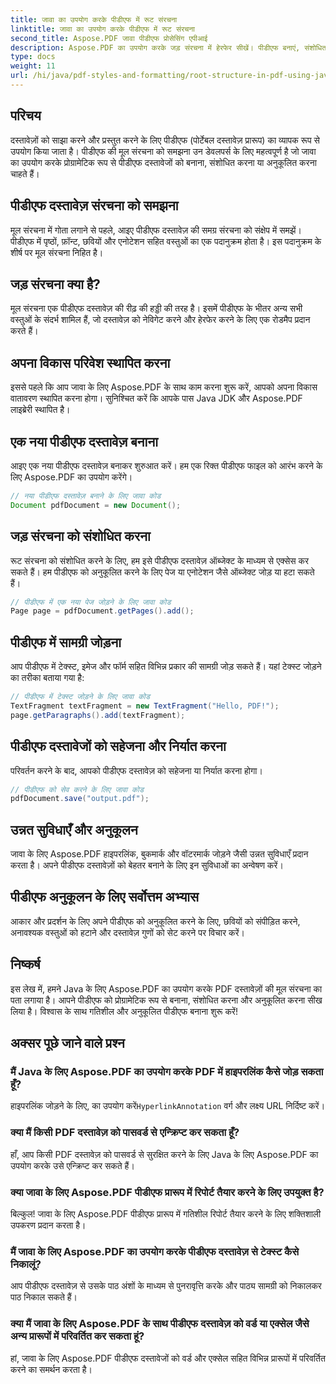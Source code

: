 ```yaml
---
title: जावा का उपयोग करके पीडीएफ में रूट संरचना
linktitle: जावा का उपयोग करके पीडीएफ में रूट संरचना
second_title: Aspose.PDF जावा पीडीएफ प्रोसेसिंग एपीआई
description: Aspose.PDF का उपयोग करके जड़ संरचना में हेरफेर सीखें। पीडीएफ बनाएं, संशोधित करें और बढ़ाएं।
type: docs
weight: 11
url: /hi/java/pdf-styles-and-formatting/root-structure-in-pdf-using-java/
---
```


## परिचय

दस्तावेज़ों को साझा करने और प्रस्तुत करने के लिए पीडीएफ (पोर्टेबल दस्तावेज़ प्रारूप) का व्यापक रूप से उपयोग किया जाता है। पीडीएफ की मूल संरचना को समझना उन डेवलपर्स के लिए महत्वपूर्ण है जो जावा का उपयोग करके प्रोग्रामेटिक रूप से पीडीएफ दस्तावेजों को बनाना, संशोधित करना या अनुकूलित करना चाहते हैं।

## पीडीएफ दस्तावेज़ संरचना को समझना

मूल संरचना में गोता लगाने से पहले, आइए पीडीएफ दस्तावेज़ की समग्र संरचना को संक्षेप में समझें। पीडीएफ में पृष्ठों, फ़ॉन्ट, छवियों और एनोटेशन सहित वस्तुओं का एक पदानुक्रम होता है। इस पदानुक्रम के शीर्ष पर मूल संरचना निहित है।

## जड़ संरचना क्या है?

मूल संरचना एक पीडीएफ दस्तावेज़ की रीढ़ की हड्डी की तरह है। इसमें पीडीएफ के भीतर अन्य सभी वस्तुओं के संदर्भ शामिल हैं, जो दस्तावेज़ को नेविगेट करने और हेरफेर करने के लिए एक रोडमैप प्रदान करते हैं। 

## अपना विकास परिवेश स्थापित करना

इससे पहले कि आप जावा के लिए Aspose.PDF के साथ काम करना शुरू करें, आपको अपना विकास वातावरण स्थापित करना होगा। सुनिश्चित करें कि आपके पास Java JDK और Aspose.PDF लाइब्रेरी स्थापित है।

## एक नया पीडीएफ दस्तावेज़ बनाना

आइए एक नया पीडीएफ दस्तावेज़ बनाकर शुरुआत करें। हम एक रिक्त पीडीएफ फाइल को आरंभ करने के लिए Aspose.PDF का उपयोग करेंगे।

```java
// नया पीडीएफ दस्तावेज़ बनाने के लिए जावा कोड
Document pdfDocument = new Document();
```

## जड़ संरचना को संशोधित करना

रूट संरचना को संशोधित करने के लिए, हम इसे पीडीएफ दस्तावेज़ ऑब्जेक्ट के माध्यम से एक्सेस कर सकते हैं। हम पीडीएफ को अनुकूलित करने के लिए पेज या एनोटेशन जैसे ऑब्जेक्ट जोड़ या हटा सकते हैं।

```java
// पीडीएफ में एक नया पेज जोड़ने के लिए जावा कोड
Page page = pdfDocument.getPages().add();
```

## पीडीएफ में सामग्री जोड़ना

आप पीडीएफ में टेक्स्ट, इमेज और फॉर्म सहित विभिन्न प्रकार की सामग्री जोड़ सकते हैं। यहां टेक्स्ट जोड़ने का तरीका बताया गया है:

```java
// पीडीएफ में टेक्स्ट जोड़ने के लिए जावा कोड
TextFragment textFragment = new TextFragment("Hello, PDF!");
page.getParagraphs().add(textFragment);
```

## पीडीएफ दस्तावेजों को सहेजना और निर्यात करना

परिवर्तन करने के बाद, आपको पीडीएफ दस्तावेज़ को सहेजना या निर्यात करना होगा।

```java
// पीडीएफ को सेव करने के लिए जावा कोड
pdfDocument.save("output.pdf");
```

## उन्नत सुविधाएँ और अनुकूलन

जावा के लिए Aspose.PDF हाइपरलिंक, बुकमार्क और वॉटरमार्क जोड़ने जैसी उन्नत सुविधाएँ प्रदान करता है। अपने पीडीएफ दस्तावेज़ों को बेहतर बनाने के लिए इन सुविधाओं का अन्वेषण करें।

## पीडीएफ अनुकूलन के लिए सर्वोत्तम अभ्यास

आकार और प्रदर्शन के लिए अपने पीडीएफ को अनुकूलित करने के लिए, छवियों को संपीड़ित करने, अनावश्यक वस्तुओं को हटाने और दस्तावेज़ गुणों को सेट करने पर विचार करें।

## निष्कर्ष

इस लेख में, हमने Java के लिए Aspose.PDF का उपयोग करके PDF दस्तावेज़ों की मूल संरचना का पता लगाया है। आपने पीडीएफ को प्रोग्रामेटिक रूप से बनाना, संशोधित करना और अनुकूलित करना सीख लिया है। विश्वास के साथ गतिशील और अनुकूलित पीडीएफ बनाना शुरू करें!

## अक्सर पूछे जाने वाले प्रश्न

### मैं Java के लिए Aspose.PDF का उपयोग करके PDF में हाइपरलिंक कैसे जोड़ सकता हूँ?

हाइपरलिंक जोड़ने के लिए, का उपयोग करें`HyperlinkAnnotation` वर्ग और लक्ष्य URL निर्दिष्ट करें।

### क्या मैं किसी PDF दस्तावेज़ को पासवर्ड से एन्क्रिप्ट कर सकता हूँ?

हाँ, आप किसी PDF दस्तावेज़ को पासवर्ड से सुरक्षित करने के लिए Java के लिए Aspose.PDF का उपयोग करके उसे एन्क्रिप्ट कर सकते हैं।

### क्या जावा के लिए Aspose.PDF पीडीएफ प्रारूप में रिपोर्ट तैयार करने के लिए उपयुक्त है?

बिल्कुल! जावा के लिए Aspose.PDF पीडीएफ प्रारूप में गतिशील रिपोर्ट तैयार करने के लिए शक्तिशाली उपकरण प्रदान करता है।

### मैं जावा के लिए Aspose.PDF का उपयोग करके पीडीएफ दस्तावेज़ से टेक्स्ट कैसे निकालूं?

आप पीडीएफ दस्तावेज़ से उसके पाठ अंशों के माध्यम से पुनरावृत्ति करके और पाठ्य सामग्री को निकालकर पाठ निकाल सकते हैं।

### क्या मैं जावा के लिए Aspose.PDF के साथ पीडीएफ दस्तावेज़ को वर्ड या एक्सेल जैसे अन्य प्रारूपों में परिवर्तित कर सकता हूं?

हां, जावा के लिए Aspose.PDF पीडीएफ दस्तावेजों को वर्ड और एक्सेल सहित विभिन्न प्रारूपों में परिवर्तित करने का समर्थन करता है।